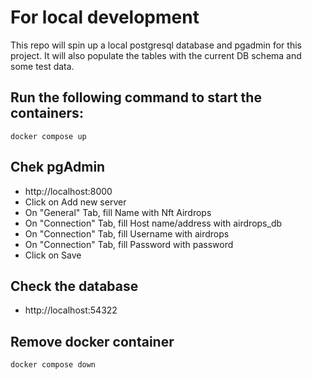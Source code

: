 # For local development

This repo will spin up a local postgresql database and pgadmin for this project. It will also populate the tables with the current DB schema and some test data.

## Run the following command to start the containers:

`docker compose up`

## Chek pgAdmin
- http://localhost:8000
- Click on Add new server
- On "General" Tab, fill Name with Nft Airdrops
- On "Connection" Tab, fill Host name/address with airdrops_db
- On "Connection" Tab, fill Username with airdrops
- On "Connection" Tab, fill Password with password
- Click on Save

## Check the database
- http://localhost:54322

## Remove docker container 
`docker compose down`
